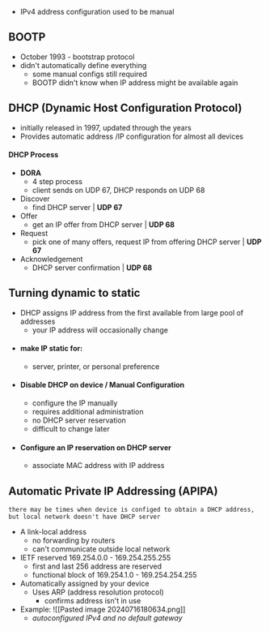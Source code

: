 
- IPv4 address configuration used to be manual
## BOOTP
- October 1993 - bootstrap protocol
- didn't automatically define everything
	- some manual configs still required
	- BOOTP didn't know when IP address might be available again

## DHCP (Dynamic Host Configuration Protocol)
- initially released in 1997, updated through the years
- Provides automatic address /IP configuration for almost all devices
#### DHCP Process
- **DORA**
	- 4 step process
	- client sends on UDP 67, DHCP responds on UDP 68
- Discover
	- find DHCP server | **UDP 67**
- Offer 
	- get an IP offer from DHCP server | **UDP 68**
- Request
	- pick one of many offers, request IP from offering DHCP server | **UDP 67**
- Acknowledgement
	- DHCP server confirmation | **UDP 68**

## Turning dynamic to static
- DHCP assigns IP address from the first available from large pool of addresses
	- your IP address will occasionally change
- #### make IP static for:
	- server, printer, or personal preference
- #### Disable DHCP on device / Manual Configuration
	- configure the IP manually
	- requires additional administration
	- no DHCP server reservation
	- difficult to change later
- #### Configure an IP reservation on DHCP server
	- associate MAC address with IP address

## Automatic Private IP Addressing (APIPA)
	there may be times when device is configed to obtain a DHCP address, but local network doesn't have DHCP server
- A link-local address
	- no forwarding by routers
	- can't communicate outside local network
- IETF reserved 169.254.0.0 - 169.254.255.255
	- first and last 256 address are reserved 
	- functional block of 169.254.1.0 - 169.254.254.255
- Automatically assigned by your device
	- Uses ARP (address resolution protocol) 
		-  confirms address isn't in use 
- Example: ![[Pasted image 20240716180634.png]]
	- *autoconfigured IPv4 and no default gateway*


